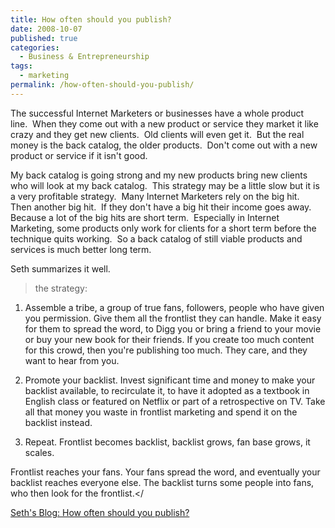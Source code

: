 ```yaml
---
title: How often should you publish?
date: 2008-10-07
published: true
categories:
  - Business & Entrepreneurship
tags:
  - marketing
permalink: /how-often-should-you-publish/
---
```

The successful Internet Marketers or businesses have a whole product line.  When they come out with a new product or service they market it like crazy and they get new clients.  Old clients will even get it.  But the real money is the back catalog, the older products.  Don't come out with a new product or service if it isn't good.

My back catalog is going strong and my new products bring new clients who will look at my back catalog.  This strategy may be a little slow but it is a very profitable strategy.  Many Internet Marketers rely on the big hit.  Then another big hit.  If they don't have a big hit their income goes away.  Because a lot of the big hits are short term.  Especially in Internet Marketing, some products only work for clients for a short term before the technique quits working.  So a back catalog of still viable products and services is much better long term.

Seth summarizes it well.
>the strategy:

1. Assemble a tribe, a group of true fans, followers, people who have given you permission. Give them all the frontlist they can handle. Make it easy for them to spread the word, to Digg you or bring a friend to your movie or buy your new book for their friends. If you create too much content for this crowd, then you're publishing too much. They care, and they want to hear from you.

2. Promote your backlist. Invest significant time and money to make your backlist available, to recirculate it, to have it adopted as a textbook in English class or featured on Netflix or part of a retrospective on TV. Take all that money you waste in frontlist marketing and spend it on the backlist instead.

3. Repeat. Frontlist becomes backlist, backlist grows, fan base grows, it scales.

Frontlist reaches your fans. Your fans spread the word, and eventually your backlist reaches everyone else. The backlist turns some people into fans, who then look for the frontlist.</

[Seth's Blog: How often should you publish?](https://seths.blog/2008/09/how-often-shoul/)